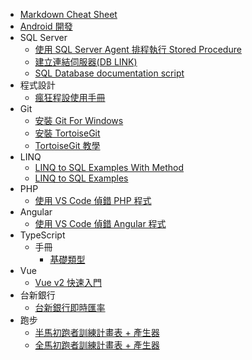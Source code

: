 * [Markdown Cheat Sheet](markdown-cheat-sheet.md)
* [Android 開發](Android/Readme.md)
* SQL Server
    * [使用 SQL Server Agent 排程執行 Stored Procedure](SqlServer/使用_SQL_Server_Agent_排程執行_Stored_Procedure.md)
    * [建立連結伺服器(DB LINK)](SqlServer/建立連結伺服器.md)
    * [SQL Database documentation script](SqlServer/Script_to_generate_DB_Document_Version_1.1.md)
* 程式設計
    * [瘋狂程設使用手冊](Programming/CodingFrenzy/Readme.md)
* Git
    * [安裝 Git For Windows](Tools/Git/Install_Git_For_Windows/Readme.md)
    * [安裝 TortoiseGit](Tools/Git/Install-TortoiseGit/Readme.md)
    * [TortoiseGit 教學](Tools/Git/Use-TortoiseGit/Readme.md)
* LINQ
    * [LINQ to SQL Examples With Method](LINQ/linq_to_sql_examples_with_method.md)
    * [LINQ to SQL Examples](LINQ/linq_to_sql_examples.md)
* PHP
  * [使用 VS Code 偵錯 PHP 程式](PHP/php_debug.md)
* Angular
  * [使用 VS Code 偵錯 Angular 程式](Angular/debug-angular-in-vs-code.md)
* TypeScript
  * 手冊
    * [基礎類型](TypeScript/handbook/basic-types.md)
* Vue
  * [Vue v2 快速入門](Vue/Readme.md)
* 台新銀行
  * <a href="taishinbank/foreign-exchange-rates/" target="_blank">台新銀行即時匯率</a>
* 跑步
  * <a href="Running/half-marathon-training-schedule.html" target="_blank">半馬初跑者訓練計畫表 + 產生器</a>
  * <a href="Running/marathon-training-schedule.html" target="_blank">全馬初跑者訓練計畫表 + 產生器</a>